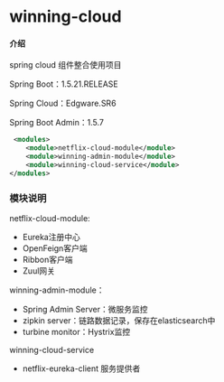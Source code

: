 # winning-cloud

#### 介绍
spring cloud 组件整合使用项目

Spring Boot：1.5.21.RELEASE

Spring Cloud：Edgware.SR6

Spring Boot Admin：1.5.7


```xml
 <modules>
    <module>netflix-cloud-module</module>
    <module>winning-admin-module</module>
    <module>winning-cloud-service</module>
</modules>
```
### 模块说明

netflix-cloud-module:
 * Eureka注册中心
 * OpenFeign客户端
 * Ribbon客户端
 * Zuul网关
 
winning-admin-module：
 * Spring Admin Server：微服务监控
 * zipkin server：链路数据记录，保存在elasticsearch中
 * turbine monitor：Hystrix监控
 
winning-cloud-service
 * netflix-eureka-client 服务提供者
